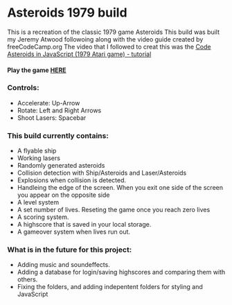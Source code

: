 # Asteroids 1979 build

This is a recreation of the classic 1979 game Asteroids
This build was built my Jeremy Atwood followoing along with the video guide created by freeCodeCamp.org
The video that I followed to creat this was the [Code Asteroids in JavaScript (1979 Atari game) - tutorial](https://www.youtube.com/watch?v=H9CSWMxJx84&t=4536s)

#### Play the game [HERE](https://jeremy-atwood.github.io/Atari-1979-Asteroids/)
### Controls: 
- Accelerate: Up-Arrow
- Rotate: Left and Right Arrows
- Shoot Lasers: Spacebar

### This build currently contains:
- A flyable ship
- Working lasers
- Randomly generated asteroids
- Collision detection with Ship/Asteroids and Laser/Asteroids
- Explosions when collision is detected.
- Handleing the edge of the screen. When you exit one side of the screen you appear on the opposite side
- A level system
- A set number of lives. Reseting the game once you reach zero lives
- A scoring system.
- A highscore that is saved in your local storage.
- A gameover system when lives run out.

### What is in the future for this project: 
- Adding music and soundeffects.
- Adding a database for login/saving highscores and comparing them with others.
- Fixing the folders, and adding indepentent folders for styling and JavaScript